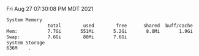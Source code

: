 Fri Aug 27 07:30:08 PM MDT 2021
```bash
System Memory
               total        used        free      shared  buff/cache   available
Mem:           7.7Gi       551Mi       5.2Gi       8.0Mi       1.9Gi       6.8Gi
Swap:          7.6Gi        80Mi       7.6Gi
System Storage
636M	.
```
